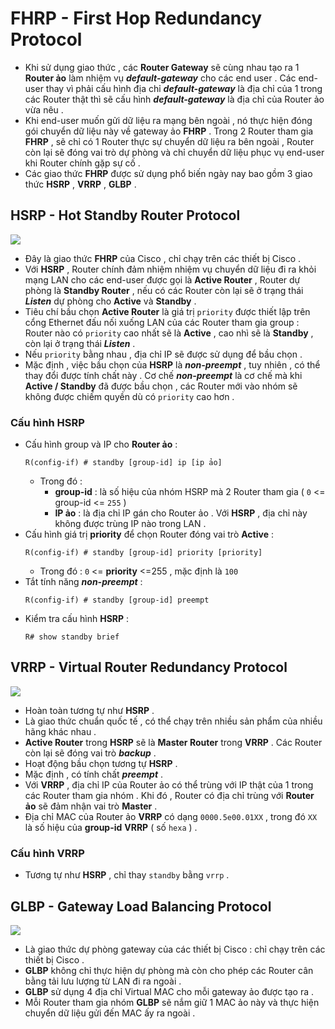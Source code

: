 # FHRP - First Hop Redundancy Protocol
- Khi sử dụng giao thức , các **Router Gateway** sẽ cùng nhau tạo ra 1 **Router ảo** làm nhiệm vụ ***default-gateway*** cho các end user . Các end-user thay vì phải cấu hình địa chỉ ***default-gateway*** là địa chỉ của 1 trong các Router thật thì sẽ cấu hình ***default-gateway*** là địa chỉ của Router ảo vừa nêu .
- Khi end-user muốn gửi dữ liệu ra mạng bên ngoài , nó thực hiện đóng gói chuyển dữ liệu này về gateway ảo **FHRP** . Trong 2 Router tham gia **FHRP** , sẽ chỉ có 1 Router thực sự chuyển dữ liệu ra bên ngoài , Router còn lại sẽ đóng vai trò dự phòng và chỉ chuyển dữ liệu phục vụ end-user khi Router chính gặp sự cố .
- Các giao thức **FHRP** được sử dụng phổ biến ngày nay bao gồm 3 giao thức **HSRP** , **VRRP** , **GLBP** .
## **HSRP - Hot Standby Router Protocol**

<img src=https://i.imgur.com/IkDYYfB.png>

- Đây là giao thức **FHRP** của Cisco , chỉ chạy trên các thiết bị Cisco .
- Với **HSRP** , Router chính đảm nhiệm nhiệm vụ chuyển dữ liệu đi ra khỏi mạng LAN cho các end-user được gọi là **Active Router** , Router dự phòng là **Standby Router** , nếu có các Router còn lại sẽ ở trạng thái ***Listen*** dự phòng cho **Active** và **Standby** .
- Tiêu chí bầu chọn **Active Router** là giá trị `priority` được thiết lập trên cổng Ethernet đấu nối xuống LAN của các Router tham gia group : Router nào có `priority` cao nhất sẽ là **Active** , cao nhì sẽ là **Standby** , còn lại ở trạng thái ***Listen*** .
- Nếu `priority` bằng nhau , địa chỉ IP sẽ được sử dụng để bầu chọn .
- Mặc định , việc bầu chọn của **HSRP** là ***non-preempt*** , tuy nhiên , có thể thay đổi được tính chất này . Cơ chế ***non-preempt*** là cơ chế mà khi **Active / Standby** đã được bầu chọn , các Router mới vào nhóm sẽ không được chiếm quyền dù có `priority` cao hơn .
### **Cấu hình HSRP**
- Cấu hình group và IP cho **Router ảo** :
    ```
    R(config-if) # standby [group-id] ip [ip ảo]
    ```
    - Trong đó :
        - **group-id** : là số hiệu của nhóm HSRP mà 2 Router tham gia ( `0` <= group-id <= `255` )
        - **IP ảo** : là địa chỉ IP gán cho Router ảo . Với **HSRP** , địa chỉ này không được trùng IP nào trong LAN .
- Cấu hình giá trị **priority** để chọn Router đóng vai trò **Active** :
    ```
    R(config-if) # standby [group-id] priority [priority]
    ```
    - Trong đó : `0` <= **priority** <=255 , mặc định là `100`
- Tắt tính năng ***non-preempt*** :
    ```
    R(config-if) # standby [group-id] preempt
    ```
- Kiểm tra cấu hình **HSRP** :
    ```
    R# show standby brief
    ```
## **VRRP - Virtual Router Redundancy Protocol**

<img src=https://i.imgur.com/O5kmiDC.png>

- Hoàn toàn tương tự như **HSRP** .
- Là giao thức chuẩn quốc tế , có thể chạy trên nhiều sản phẩm của nhiều hãng khác nhau .
- **Active Router** trong **HSRP** sẽ là **Master Router** trong **VRRP** . Các Router còn lại sẽ đóng vai trò ***backup*** .
- Hoạt động bầu chọn tương tự **HSRP** .
- Mặc định , có tính chất ***preempt*** .
- Với **VRRP** , địa chỉ IP của Router ảo có thể trùng với IP thật của 1 trong các Router tham gia nhóm . Khi đó , Router có địa chỉ trùng với **Router ảo** sẽ đảm nhận vai trò **Master** .
- Địa chỉ MAC của Router ảo **VRRP** có dạng `0000.5e00.01XX` , trong đó `XX` là số hiệu của **group-id** **VRRP** ( số `hexa` ) .
### **Cấu hình VRRP**

- Tương tự như **HSRP** , chỉ thay `standby` bằng `vrrp` .
## **GLBP - Gateway Load Balancing Protocol**

<img src=https://i.imgur.com/4RAOoIz.png>

- Là giao thức dự phòng gateway của các thiết bị Cisco : chỉ chạy trên các thiết bị Cisco .
- **GLBP** không chỉ thực hiện dự phòng mà còn cho phép các Router cân bằng tải lưu lượng từ LAN đi ra ngoài .
- **GLBP** sử dụng 4 địa chỉ Virtual MAC cho mỗi gateway ảo được tạo ra .
- Mỗi Router tham gia nhóm **GLBP** sẽ nắm giữ 1 MAC ảo này và thực hiện chuyển dữ liệu gửi đến MAC ấy ra ngoài .